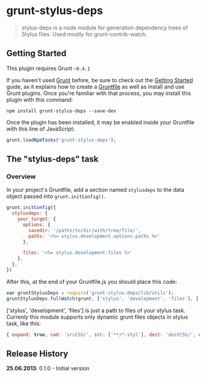 # grunt-stylus-deps

> stylus-deps is a node module for generation dependency trees of Stylus files. Used mostly for grunt-contrib-watch.

## Getting Started
This plugin requires Grunt `~0.4.1`

If you haven't used [Grunt](http://gruntjs.com/) before, be sure to check out the [Getting Started](http://gruntjs.com/getting-started) guide, as it explains how to create a [Gruntfile](http://gruntjs.com/sample-gruntfile) as well as install and use Grunt plugins. Once you're familiar with that process, you may install this plugin with this command:

```shell
npm install grunt-stylus-deps --save-dev
```

Once the plugin has been installed, it may be enabled inside your Gruntfile with this line of JavaScript:

```js
grunt.loadNpmTasks('grunt-stylus-deps');
```

## The "stylus-deps" task

### Overview
In your project's Gruntfile, add a section named `stylusdeps` to the data object passed into `grunt.initConfig()`.

```js
grunt.initConfig({
  stylusdeps: {
    your_target: {
      options: {
        savedir: '/paths/to/dir/with/tree/file/',
        paths: '<%= stylus.development.options.paths %>'
      },

      files: '<%= stylus.development.files %>'
    },
  },
})
```
After this, at the end of your Gruntfile.js you should place this code:

```js
var gruntStylusDeps = require('grunt-stylus-deps/lib/utils');
gruntStylusDeps.fullWatch(grunt, ['stylus', 'development', 'files'], ['stylusdeps', 'target', 'options']);
```

['stylus', 'development', 'files'] is just a path to files of your stylus task.
Currenly this module supports only dynamic grunt files objects in stylus task, like this:

```js
{ expand: true, cwd: 'srcCSS/', src: ['**/*.styl'], dest: 'destCSS/', ext: '.css' }
```


## Release History
**25.06.2013**: 0.1.0 - Initial version

